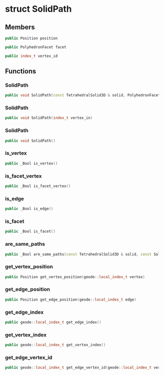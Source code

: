 # struct SolidPath


## Members

```cpp
public Position position
```

```cpp
public PolyhedronFacet facet
```

```cpp
public index_t vertex_id
```



## Functions

### SolidPath

```cpp
public void SolidPath(const TetrahedralSolid3D & solid, PolyhedronFacet facet_in, Position position_in)
```


### SolidPath

```cpp
public void SolidPath(index_t vertex_in)
```


### SolidPath

```cpp
public void SolidPath()
```


### is_vertex

```cpp
public _Bool is_vertex()
```


### is_facet_vertex

```cpp
public _Bool is_facet_vertex()
```


### is_edge

```cpp
public _Bool is_edge()
```


### is_facet

```cpp
public _Bool is_facet()
```


### are_same_paths

```cpp
public _Bool are_same_paths(const TetrahedralSolid3D & solid, const SolidPath & other)
```


### get_vertex_position

```cpp
public Position get_vertex_position(geode::local_index_t vertex)
```


### get_edge_position

```cpp
public Position get_edge_position(geode::local_index_t edge)
```


### get_edge_index

```cpp
public geode::local_index_t get_edge_index()
```


### get_vertex_index

```cpp
public geode::local_index_t get_vertex_index()
```


### get_edge_vertex_id

```cpp
public geode::local_index_t get_edge_vertex_id(geode::local_index_t vertex)
```




